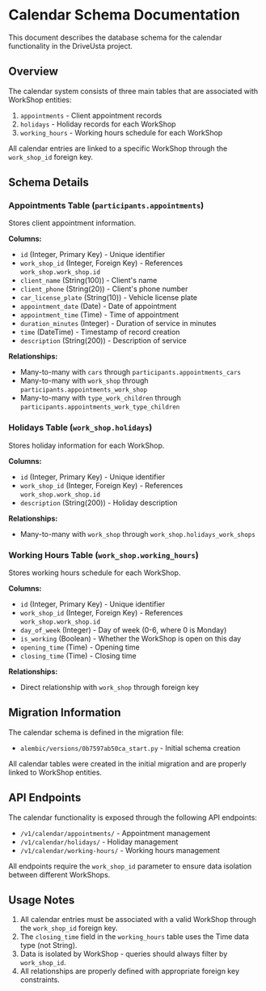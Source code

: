 # Calendar Schema Documentation

This document describes the database schema for the calendar functionality in the DriveUsta project.

## Overview

The calendar system consists of three main tables that are associated with WorkShop entities:
1. `appointments` - Client appointment records
2. `holidays` - Holiday records for each WorkShop
3. `working_hours` - Working hours schedule for each WorkShop

All calendar entries are linked to a specific WorkShop through the `work_shop_id` foreign key.

## Schema Details

### Appointments Table (`participants.appointments`)

Stores client appointment information.

**Columns:**
- `id` (Integer, Primary Key) - Unique identifier
- `work_shop_id` (Integer, Foreign Key) - References `work_shop.work_shop.id`
- `client_name` (String(100)) - Client's name
- `client_phone` (String(20)) - Client's phone number
- `car_license_plate` (String(10)) - Vehicle license plate
- `appointment_date` (Date) - Date of appointment
- `appointment_time` (Time) - Time of appointment
- `duration_minutes` (Integer) - Duration of service in minutes
- `time` (DateTime) - Timestamp of record creation
- `description` (String(200)) - Description of service

**Relationships:**
- Many-to-many with `cars` through `participants.appointments_cars`
- Many-to-many with `work_shop` through `participants.appointments_work_shop`
- Many-to-many with `type_work_children` through `participants.appointments_work_type_children`

### Holidays Table (`work_shop.holidays`)

Stores holiday information for each WorkShop.

**Columns:**
- `id` (Integer, Primary Key) - Unique identifier
- `work_shop_id` (Integer, Foreign Key) - References `work_shop.work_shop.id`
- `description` (String(200)) - Holiday description

**Relationships:**
- Many-to-many with `work_shop` through `work_shop.holidays_work_shops`

### Working Hours Table (`work_shop.working_hours`)

Stores working hours schedule for each WorkShop.

**Columns:**
- `id` (Integer, Primary Key) - Unique identifier
- `work_shop_id` (Integer, Foreign Key) - References `work_shop.work_shop.id`
- `day_of_week` (Integer) - Day of week (0-6, where 0 is Monday)
- `is_working` (Boolean) - Whether the WorkShop is open on this day
- `opening_time` (Time) - Opening time
- `closing_time` (Time) - Closing time

**Relationships:**
- Direct relationship with `work_shop` through foreign key

## Migration Information

The calendar schema is defined in the migration file:
- `alembic/versions/0b7597ab50ca_start.py` - Initial schema creation

All calendar tables were created in the initial migration and are properly linked to WorkShop entities.

## API Endpoints

The calendar functionality is exposed through the following API endpoints:
- `/v1/calendar/appointments/` - Appointment management
- `/v1/calendar/holidays/` - Holiday management
- `/v1/calendar/working-hours/` - Working hours management

All endpoints require the `work_shop_id` parameter to ensure data isolation between different WorkShops.

## Usage Notes

1. All calendar entries must be associated with a valid WorkShop through the `work_shop_id` foreign key.
2. The `closing_time` field in the `working_hours` table uses the Time data type (not String).
3. Data is isolated by WorkShop - queries should always filter by `work_shop_id`.
4. All relationships are properly defined with appropriate foreign key constraints.